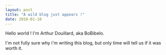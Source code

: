 ```yaml
---
layout: post
title: "A wild blog just appears !"
date: 2016-01-18
---
```


Hello world ! I'm Arthur Douillard, aka BoBibelo.

I'm not fully sure why i'm writing this blog, but only time will tell us if it
was worth it.
